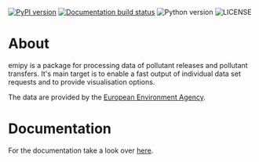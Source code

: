[![PyPI version](https://img.shields.io/pypi/v/emipy.svg)](https://pypi.org/project/emipy/)
[![Documentation build status](https://img.shields.io/readthedocs/emipy.svg)](https://readthedocs.org/projects/emipy/builds/)
![Python version](https://img.shields.io/pypi/pyversions/emipy.svg)
![LICENSE](https://img.shields.io/pypi/l/emipy.svg)

# About
emipy is a package for processing data of pollutant releases and pollutant transfers.
It's main target is to enable a fast output of individual data set requests and to provide visualisation options.

The data are provided by the [European Environment Agency](https://www.eea.europa.eu/data-and-maps/data/member-states-reporting-art-7-under-the-european-pollutant-release-and-transfer-register-e-prtr-regulation-23).

# Documentation
For the documentation take a look over [here](https://emipy.readthedocs.io/en/latest/).


